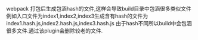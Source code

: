 webpack 打包后生成包涵hash的文件,这样会导致build目录中包涵很多类似文件
例如入口文件为index1,index2,index3生成含有hash的文件为
index1.hash.js,index2.hash.js,index3.hash.js
由于hash不同所以build中会包涵很多文件.通过该plugin会删除较老的文件.
